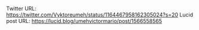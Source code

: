 Twitter URL: https://twitter.com/Vyktoreumeh/status/1164467958162305024?s=20
Lucid post URL: https://lucid.blog/umehvictormario/post/1566558565